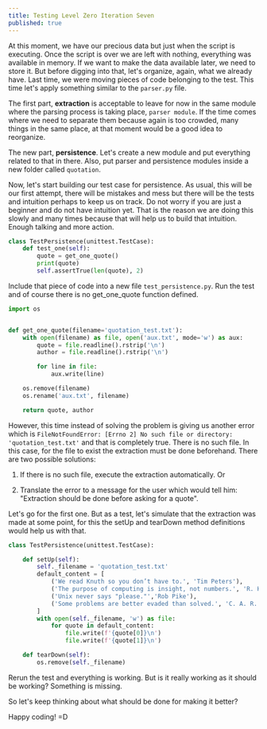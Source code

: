 ```yaml
---
title: Testing Level Zero Iteration Seven
published: true
---
```


At this moment, we have our precious data but just when the script is
executing. Once the script is over we are left with nothing, everything
was available in memory. If we want to make the data available later, we
need to store it. But before digging into that, let's organize, again, what
we already have. Last time, we were moving pieces of code belonging to
the test. This time let's apply something similar to the `parser.py` file.

The first part, **extraction** is acceptable to leave for now  in
the same module where the parsing process is taking place, `parser
module`. If the time comes where we need to separate them because again
is too crowded, many things in the same place, at that moment would be
a good idea to reorganize.

The new part, **persistence**. Let's create a new module and put
everything related to that in there. Also, put parser and
persistence modules inside a new folder called `quotation`.

Now, let's start building our test case for persistence. As usual, this
will be our first attempt, there will be mistakes and mess but there
will be the tests and intuition perhaps to keep us on track. Do not worry if you
are just a beginner and do not have intuition yet. That is the reason
we are doing this slowly and many times because that will help us to
build that intuition. Enough talking and more action.

```python
class TestPersistence(unittest.TestCase):
    def test_one(self):
        quote = get_one_quote()
        print(quote)
        self.assertTrue(len(quote), 2)
```

Include that piece of code into a new file `test_persistence.py`. Run
the test and of course there is no get_one_quote function defined.

```python
import os


def get_one_quote(filename='quotation_test.txt'):
    with open(filename) as file, open('aux.txt', mode='w') as aux:
        quote = file.readline().rstrip('\n')
        author = file.readline().rstrip('\n')

        for line in file:
            aux.write(line)

    os.remove(filename)
    os.rename('aux.txt', filename)

    return quote, author
```

However, this time instead of solving the problem is giving us another
error which is `FileNotFoundError: [Errno 2] No such file or directory: 'quotation_test.txt'` and that is completely true. There is
no such file. In this case, for the file to exist the extraction must
be done beforehand. There are two possible solutions:

1. If there is no such file, execute the extraction automatically. Or

2. Translate the error to a message for the user which would tell him: "Extraction should be done before asking for a quote".


Let's go for the first one. But as a test, let's simulate that the
extraction was made at some point, for this the setUp and tearDown
method definitions would help us with that.

```python
class TestPersistence(unittest.TestCase):

    def setUp(self):
        self._filename = 'quotation_test.txt'
        default_content = [
            ('We read Knuth so you don’t have to.', 'Tim Peters'),
            ('The purpose of computing is insight, not numbers.', 'R. Hamming'),
            ('Unix never says "please."','Rob Pike'),
            ('Some problems are better evaded than solved.', 'C. A. R. Hoare')
        ]
        with open(self._filename, 'w') as file:
            for quote in default_content:
                file.write(f'{quote[0]}\n')
                file.write(f'{quote[1]}\n')

    def tearDown(self):
        os.remove(self._filename)
```

Rerun the test and everything is working. But is it really working as
it should be working? Something is missing.

So let's keep thinking about what should be done for making it better?

Happy coding! =D
